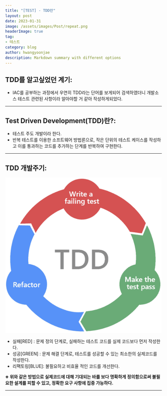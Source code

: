 ```yaml
---
title: "[TEST] - TDD란"
layout: post
date: 2023-01-31
image: /assets/images/Post/repeat.png
headerImage: true
tag:
- 테스트
category: blog
author: hwangyoonjae
description: Markdown summary with different options
---
```


## TDD를 알고싶었던 계기:
- IAC를 공부하는 과정에서 우연히 TDD라는 단어를 보게되어 검색하였더니 개발소스 테스트 관련된 사항이라 알아야할 거 같아 작성하게되었다.

* * *

## Test Driven Development(TDD)란?:
- 테스트 주도 개발이라 한다.
- 반복 테스트를 이용한 소프트웨어 방법론으로, 작은 단위의 테스트 케이스를 작성하고 이를 통과하는 코드를 추가하는 단계를 반복하여 구현한다.

* * *

## TDD 개발주기:
[![텍스트](/assets/images/TEST/TDD%20%EA%B0%9C%EB%B0%9C%EC%A3%BC%EA%B8%B0.PNG)](/assets/images/TEST/TDD%20%EA%B0%9C%EB%B0%9C%EC%A3%BC%EA%B8%B0.PNG)

- 실패[RED] : 문제 정의 단계로, 실패하는 테스트 코드를 실제 코드보다 먼저 작성한다.
- 성공[GREEN] : 문제 해결 단계로, 테스트를 성공할 수 있는 최소한의 실제코드를 작성한다.
- 리팩토링[BLUE]: 불필요하고 비효율 적인 코드를 개선한다.

**※ 위와 같은 방법으로 실제코드에 대해 기대되는 바를 보다 명확하게 정의함으로써 불필요한 설계를 피할 수 있고, 정확한 요구 사항에 집중 가능하다.**

* * *